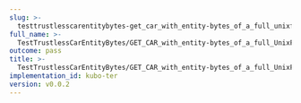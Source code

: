 ```yaml
---
slug: >-
  testtrustlesscarentitybytes-get_car_with_entity-bytes_of_a_full_unixfs_file_(format-car)-header_accept-ranges
full_name: >-
  TestTrustlessCarEntityBytes/GET_CAR_with_entity-bytes_of_a_full_UnixFS_file_(format=car)/Header_Accept-Ranges
outcome: pass
title: >-
  TestTrustlessCarEntityBytes/GET_CAR_with_entity-bytes_of_a_full_UnixFS_file_(format=car)/Header_Accept-Ranges
implementation_id: kubo-ter
version: v0.0.2
---
```


